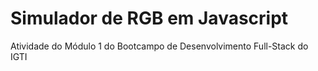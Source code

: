 <h1> Simulador de RGB em Javascript </h1> 

<p> Atividade do Módulo 1 do Bootcampo de Desenvolvimento Full-Stack do IGTI </p>
